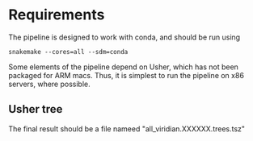 # Requirements

The pipeline is designed to work with conda, and should be run using

```
snakemake --cores=all --sdm=conda
```

Some elements of the pipeline depend on Usher, which has not been
packaged for ARM macs. Thus, it is simplest to run the pipeline 
on x86 servers, where possible.

## Usher tree

The final result should be a file nameed "all_viridian.XXXXXX.trees.tsz"


